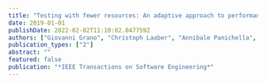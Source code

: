 ```yaml
---
title: "Testing with fewer resources: An adaptive approach to performance-aware test case generation"
date: 2019-01-01
publishDate: 2022-02-02T11:10:02.047759Z
authors: ["Giovanni Grano", "Christoph Laaber", "Annibale Panichella", "Sebastiano Panichella"]
publication_types: ["2"]
abstract: ""
featured: false
publication: "*IEEE Transactions on Software Engineering*"
---
```


